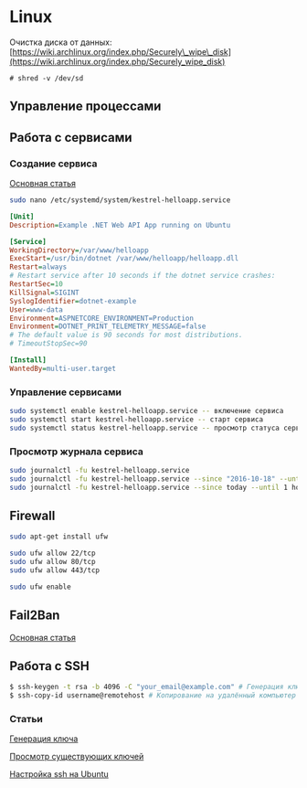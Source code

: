 # Linux

Очистка диска от данных: [https://wiki.archlinux.org/index.php/Securely\_wipe\_disk](https://wiki.archlinux.org/index.php/Securely_wipe_disk)

```
# shred -v /dev/sd
```

## Управление процессами

## Работа с сервисами

### Создание сервиса

[Основная статья](https://docs.microsoft.com/ru-ru/aspnet/core/host-and-deploy/linux-nginx?view=aspnetcore-2.2#monitor-the-app)

```bash
sudo nano /etc/systemd/system/kestrel-helloapp.service
```

```ini
[Unit]
Description=Example .NET Web API App running on Ubuntu

[Service]
WorkingDirectory=/var/www/helloapp
ExecStart=/usr/bin/dotnet /var/www/helloapp/helloapp.dll
Restart=always
# Restart service after 10 seconds if the dotnet service crashes:
RestartSec=10
KillSignal=SIGINT
SyslogIdentifier=dotnet-example
User=www-data
Environment=ASPNETCORE_ENVIRONMENT=Production
Environment=DOTNET_PRINT_TELEMETRY_MESSAGE=false
# The default value is 90 seconds for most distributions.
# TimeoutStopSec=90

[Install]
WantedBy=multi-user.target
```

### Управление сервисами

```bash
sudo systemctl enable kestrel-helloapp.service -- включение сервиса
sudo systemctl start kestrel-helloapp.service -- старт сервиса
sudo systemctl status kestrel-helloapp.service -- просмотр статуса сервиса
```

### Просмотр журнала сервиса

```bash
sudo journalctl -fu kestrel-helloapp.service
sudo journalctl -fu kestrel-helloapp.service --since "2016-10-18" --until "2016-10-18 04:00"
sudo journalctl -fu kestrel-helloapp.service --since today --until 1 hour ago
```

## Firewall

```bash
sudo apt-get install ufw

sudo ufw allow 22/tcp
sudo ufw allow 80/tcp
sudo ufw allow 443/tcp

sudo ufw enable
```

## Fail2Ban

[Основная статья](https://community.vscale.io/hc/ru/community/posts/211756429-Использование-fail2ban-для-защиты-SSH-от-подбора-пароля)

## Работа с SSH

```bash
$ ssh-keygen -t rsa -b 4096 -C "your_email@example.com" # Генерация ключа
$ ssh-copy-id username@remotehost # Копирование на удалённый компьютер
```

### Статьи

[Генерация ключа](https://help.github.com/en/articles/generating-a-new-ssh-key-and-adding-it-to-the-ssh-agent)

[Просмотр существующих ключей](https://help.github.com/en/articles/checking-for-existing-ssh-keys)

[Настройка ssh на Ubuntu](https://help.ubuntu.com/lts/serverguide/openssh-server.html.en)

